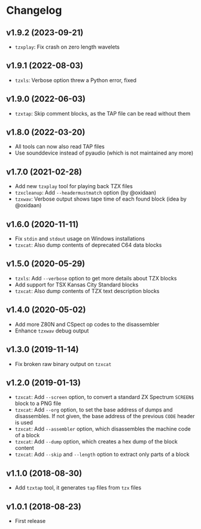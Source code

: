 # Changelog

## v1.9.2 (2023-09-21)

* `tzxplay`: Fix crash on zero length wavelets

## v1.9.1 (2022-08-03)

* `tzxls`: Verbose option threw a Python error, fixed

## v1.9.0 (2022-06-03)

* `tzxtap`: Skip comment blocks, as the TAP file can be read without them

## v1.8.0 (2022-03-20)

* All tools can now also read TAP files
* Use sounddevice instead of pyaudio (which is not maintained any more)

## v1.7.0 (2021-02-28)

* Add new `tzxplay` tool for playing back TZX files
* `tzxcleanup`: Add `--headermustmatch` option (by @oxidaan)
* `tzxwav`: Verbose output shows tape time of each found block (idea by @oxidaan)

## v1.6.0 (2020-11-11)

* Fix `stdin` and `stdout` usage on Windows installations
* `tzxcat`: Also dump contents of deprecated C64 data blocks

## v1.5.0 (2020-05-29)

* `tzxls`: Add `--verbose` option to get more details about TZX blocks
* Add support for TSX Kansas City Standard blocks
* `tzxcat`: Also dump contents of TZX text description blocks

## v1.4.0 (2020-05-02)

* Add more Z80N and CSpect op codes to the disassembler
* Enhance `tzxwav` debug output

## v1.3.0 (2019-11-14)

* Fix broken raw binary output on `tzxcat`

## v1.2.0 (2019-01-13)

* `tzxcat`: Add `--screen` option, to convert a standard ZX Spectrum `SCREEN$` block to a PNG file
* `tzxcat`: Add `--org` option, to set the base address of dumps and disassembles. If not given, the base address of the previous `CODE` header is used
* `tzxcat`: Add `--assembler` option, which disassembles the machine code of a block
* `tzxcat`: Add `--dump` option, which creates a hex dump of the block content
* `tzxcat`: Add `--skip` and `--length` option to extract only parts of a block

## v1.1.0 (2018-08-30)

* Add `tzxtap` tool, it generates `tap` files from `tzx` files

## v1.0.1 (2018-08-23)

* First release
